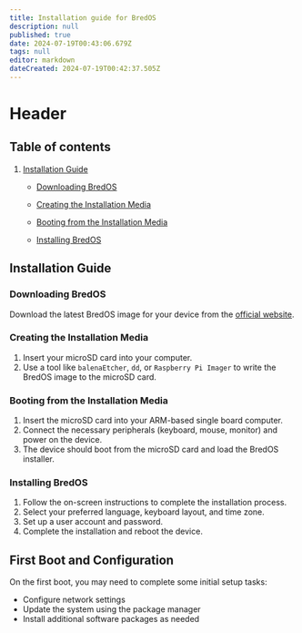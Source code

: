 ```yaml
---
title: Installation guide for BredOS
description: null
published: true
date: 2024-07-19T00:43:06.679Z
tags: null
editor: markdown
dateCreated: 2024-07-19T00:42:37.505Z
---
```


# Header

## Table of contents

1. [Installation Guide](#installation-guide)
   - [Downloading BredOS](#downloading-bredos)

   - [Creating the Installation Media](#creating-the-installation-media)

   - [Booting from the Installation Media](#booting-from-the-installation-media)

   - [Installing BredOS](#installing-bredos)

## Installation Guide

### Downloading BredOS

Download the latest BredOS image for your device from the [official website](https://bredos.org/download.html).

### Creating the Installation Media

1. Insert your microSD card into your computer.
2. Use a tool like `balenaEtcher`, `dd`, or `Raspberry Pi Imager` to write the BredOS image to the microSD card.

### Booting from the Installation Media

1. Insert the microSD card into your ARM-based single board computer.
2. Connect the necessary peripherals (keyboard, mouse, monitor) and power on the device.
3. The device should boot from the microSD card and load the BredOS installer.

### Installing BredOS

1. Follow the on-screen instructions to complete the installation process.
2. Select your preferred language, keyboard layout, and time zone.
3. Set up a user account and password.
4. Complete the installation and reboot the device.

## First Boot and Configuration

On the first boot, you may need to complete some initial setup tasks:

- Configure network settings
- Update the system using the package manager
- Install additional software packages as needed
